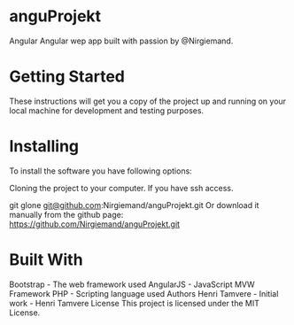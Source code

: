 # anguProjekt
Angular
Angular wep app built with passion by @Nirgiemand.

# Getting Started
These instructions will get you a copy of the project up and running on your local machine for development and testing purposes.

# Installing
To install the software you have following options:

Cloning the project to your computer. If you have ssh access.

git glone git@github.com:Nirgiemand/anguProjekt.git
Or download it manually from the github page:  https://github.com/Nirgiemand/anguProjekt.git

# Built With
Bootstrap - The web framework used
AngularJS - JavaScript MVW Framework
PHP - Scripting language used
Authors
Henri Tamvere - Initial work - Henri Tamvere
License
This project is licensed under the MIT License.
